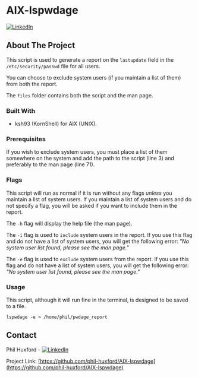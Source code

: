 # AIX-lspwdage


[![LinkedIn][linkedin-shield]][linkedin-url]




<!-- ABOUT THE PROJECT -->
## About The Project

This script is used to generate a report on the `lastupdate` field in the `/etc/security/passwd` file for all users. 

You can choose to exclude system users (if you maintain a list of them) from both the report.


The `files` folder contains both the script and the man page.



### Built With

* ksh93 (KornShell) for AIX (UNIX).



### Prerequisites

If you wish to exclude system users, you must place a list of them somewhere on the system and add the path to the script (line 3) and preferably to the man page (line 71).

### Flags

This script will run as normal if it is run without any flags *unless* you maintain a list of system users. If you maintain a list of system users and do not specify a flag, you will be asked if you want to include them in the report.

The `-h` flag will display the help file (the man page).

The `-i` flag is used to `include` system users in the report. If you use this flag and do not have a list of system users, you will get the following error:
*"No system user list found, please see the man page."*

The `-e` flag is used to `exclude` system users from the report. If you use this flag and do not have a list of system users, you will get the following error:
*"No system user list found, please see the man page."*


### Usage

This script, although it will run fine in the terminal, 
is designed to be saved to a file.

	lspwdage -e > /home/phil/pwdage_report


 
## Contact

Phil Huxford - [![LinkedIn][linkedin-shield]][linkedin-url]

Project Link: [https://github.com/phil-huxford/AIX-lspwdage](https://github.com/phil-huxford/AIX-lspwdage)


[linkedin-shield]: https://img.shields.io/badge/-LinkedIn-black.svg?style=for-the-badge&logo=linkedin&colorB=555
[linkedin-url]: https://www.linkedin.com/in/phillip-huxford/

